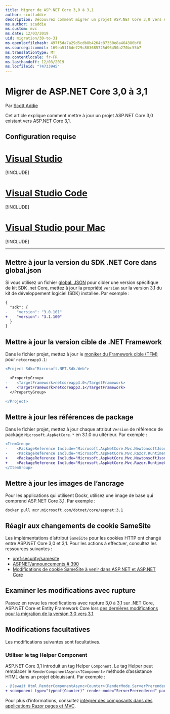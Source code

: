 ```yaml
---
title: Migrer de ASP.NET Core 3,0 à 3,1
author: scottaddie
description: Découvrez comment migrer un projet ASP.NET Core 3,0 vers ASP.NET Core 3,1.
ms.author: scaddie
ms.custom: mvc
ms.date: 12/03/2019
uid: migration/30-to-31
ms.openlocfilehash: 497f5da7a29d5cdb8b4264c87330e8a464380bf8
ms.sourcegitcommit: 169ea5116de729c803685725d96450a270bc55b7
ms.translationtype: MT
ms.contentlocale: fr-FR
ms.lasthandoff: 12/03/2019
ms.locfileid: "74733945"
---
```

# <a name="migrate-from-aspnet-core-30-to-31"></a>Migrer de ASP.NET Core 3,0 à 3,1

Par [Scott Addie](https://github.com/scottaddie)

Cet article explique comment mettre à jour un projet ASP.NET Core 3,0 existant vers ASP.NET Core 3,1.

## <a name="prerequisites"></a>Configuration requise

# <a name="visual-studiotabvisual-studio"></a>[Visual Studio](#tab/visual-studio)

[!INCLUDE[](~/includes/net-core-prereqs-vs-3.1.md)]

# <a name="visual-studio-codetabvisual-studio-code"></a>[Visual Studio Code](#tab/visual-studio-code)

[!INCLUDE[](~/includes/net-core-prereqs-vsc-3.1.md)]

# <a name="visual-studio-for-mactabvisual-studio-mac"></a>[Visual Studio pour Mac](#tab/visual-studio-mac)

[!INCLUDE[](~/includes/net-core-prereqs-mac-3.1.md)]

---

## <a name="update-net-core-sdk-version-in-globaljson"></a>Mettre à jour la version du SDK .NET Core dans global.json

Si vous utilisez un fichier [global. JSON](/dotnet/core/tools/global-json) pour cibler une version spécifique de kit SDK .net Core, mettez à jour la propriété `version` sur la version 3,1 du kit de développement logiciel (SDK) installée. Par exemple :

```diff
{
  "sdk": {
-    "version": "3.0.101"
+    "version": "3.1.100"
  }
}
```

## <a name="update-the-target-framework"></a>Mettre à jour la version cible de .NET Framework

Dans le fichier projet, mettez à jour le [moniker du Framework cible (TFM)](/dotnet/standard/frameworks) pour `netcoreapp3.1`:

```diff
<Project Sdk="Microsoft.NET.Sdk.Web">

  <PropertyGroup>
-    <TargetFramework>netcoreapp3.0</TargetFramework>
+    <TargetFramework>netcoreapp3.1</TargetFramework>
  </PropertyGroup>

</Project>
```

## <a name="update-package-references"></a>Mettre à jour les références de package

Dans le fichier projet, mettez à jour chaque attribut `Version` de référence de package `Microsoft.AspNetCore.*` en 3.1.0 ou ultérieur. Par exemple :

```diff
<ItemGroup>
-    <PackageReference Include="Microsoft.AspNetCore.Mvc.NewtonsoftJson" Version="3.0.0" />
-    <PackageReference Include="Microsoft.AspNetCore.Mvc.Razor.RuntimeCompilation" Version="3.0.0" Condition="'$(Configuration)' == 'Debug'" />
+    <PackageReference Include="Microsoft.AspNetCore.Mvc.NewtonsoftJson" Version="3.1.0" />
+    <PackageReference Include="Microsoft.AspNetCore.Mvc.Razor.RuntimeCompilation" Version="3.1.0" Condition="'$(Configuration)' == 'Debug'" />
</ItemGroup>
```

## <a name="update-docker-images"></a>Mettre à jour les images de l’ancrage

Pour les applications qui utilisent Dockr, utilisez une image de base qui comprend ASP.NET Core 3,1. Par exemple :

```console
docker pull mcr.microsoft.com/dotnet/core/aspnet:3.1
```

## <a name="react-to-samesite-cookie-changes"></a>Réagir aux changements de cookie SameSite

Les implémentations d’attribut `SameSite` pour les cookies HTTP ont changé entre ASP.NET Core 3,0 et 3,1. Pour les actions à effectuer, consultez les ressources suivantes :

* <xref:security/samesite>
* [ASPNET/announcements # 390](https://github.com/aspnet/Announcements/issues/390)
* [Modifications de cookie SameSite à venir dans ASP.NET et ASP.NET Core](https://devblogs.microsoft.com/aspnet/upcoming-samesite-cookie-changes-in-asp-net-and-asp-net-core/)

## <a name="review-breaking-changes"></a>Examiner les modifications avec rupture

Passez en revue les modifications avec rupture 3,0 à 3,1 sur .NET Core, ASP.NET Core et Entity Framework Core lors [des dernières modifications pour la migration de la version 3,0 vers 3,1](/dotnet/core/compatibility/3.0-3.1).

## <a name="optional-changes"></a>Modifications facultatives

Les modifications suivantes sont facultatives.

### <a name="use-the-component-tag-helper"></a>Utiliser le tag Helper Component

ASP.NET Core 3,1 introduit un tag Helper `Component`. Le tag Helper peut remplacer le `RenderComponentAsync<TComponent>` méthode d’assistance HTML dans un projet éblouissant. Par exemple :

```diff
- @(await Html.RenderComponentAsync<Counter>(RenderMode.ServerPrerendered, new { IncrementAmount = 10 }))
+ <component type="typeof(Counter)" render-mode="ServerPrerendered" param-IncrementAmount="10" />
```

Pour plus d’informations, consultez [intégrer des composants dans des applications Razor pages et MVC](/aspnet/core/blazor/components?view=aspnetcore-3.1#integrate-components-into-razor-pages-and-mvc-apps).

